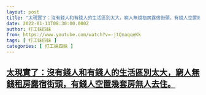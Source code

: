 ```yaml
---
layout: post
title: "太現實了：沒有錢人和有錢人的生活區別太大，窮人無錢租房露宿街頭，有錢人空置幾套房無人去住。"
date: 2022-01-11T08:30:00.000Z
author: 打工妹四妹
from: https://www.youtube.com/watch?v=-jtQnaqqeKk
tags: [ 打工妹四妹 ]
categories: [ 打工妹四妹 ]
---
```

<!--1641889800000-->
[太現實了：沒有錢人和有錢人的生活區別太大，窮人無錢租房露宿街頭，有錢人空置幾套房無人去住。](https://www.youtube.com/watch?v=-jtQnaqqeKk)
------

<div>

</div>
